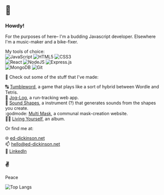 # 👋
### Howdy!

For the purposes of here– I'm a budding Javascript developer. Elsewhere I'm a music-maker and a bike-fixer.

My tools of choice:  
![JavaScript](https://img.shields.io/badge/javascript-%23323330.svg?style=plastic&logo=javascript&logoColor=%23F7DF1E)
![HTML5](https://img.shields.io/badge/html5-%23E34F26.svg?style=plastic&logo=html5&logoColor=white)
![CSS3](https://img.shields.io/badge/css3-%231572B6.svg?style=plastic&logo=css3&logoColor=white)  
![React](https://img.shields.io/badge/React-blue?style=plastic&logo=React&logoColor=white)
![NodeJS](https://img.shields.io/badge/node.js-6DA55F?style=plastic&logo=node.js&logoColor=white)
![Express.js](https://img.shields.io/badge/express.js-%23404d59.svg?style=plastic&logo=express&logoColor=%2361DAFB)  
![MongoDB](https://img.shields.io/badge/MongoDB-%234ea94b.svg?style=plastic&logo=mongodb&logoColor=white)
![Git](https://img.shields.io/badge/git-%23F05033.svg?style=plastic&logo=git&logoColor=white)


:floppy_disk: Check out some of the stuff that I've made:

:capital_abcd: [Tumbleword](https://ed-dickinson.net/tumbleword/), a game that plays like a sort of hybrid between Wordle and Tetris.  
:runner: [Jog-Log](https://jog-log.netlify.app/), a run-tracking web app.  
:small_orange_diamond: [Sound Shapes](https://ed-dickinson.net/sound-shapes/1/), a instrument (?) that generates sounds from the shapes you create.  
:godmode: [Multi Mask](https://multi-mask.netlify.app/), a communal mask-creation website.  
:fairy_man: [Living Yourself](https://ed-dickinson.net/living-yourself), an album.

Or find me at:

:globe_with_meridians: [ed-dickinson.net](https://ed-dickinson.net/)  
:mailbox: hello@ed-dickinson.net   
:briefcase: [LinkedIn](www.linkedin.com/in/-ed-dickinson)


### :v:
Peace

<!-- ![Ed's GitHub stats](https://github-readme-stats.vercel.app/api?username=ed-dickinson&show_icons=true&hide=prs) -->

![Top Langs](https://github-readme-stats.vercel.app/api/top-langs/?username=ed-dickinson&langs_count=8&layout=compact&exclude_repo=hi,ed-dickinson.github.io)


<!--
**ed-dickinson/ed-dickinson** is a ✨ _special_ ✨ repository because its `README.md` (this file) appears on your GitHub profile.

-->

<!-- 
I am on:
![LinkedIn](https://img.shields.io/badge/linkedin-%230077B5.svg?style=plastic&logo=linkedin&logoColor=white)

![TypeScript](https://img.shields.io/badge/typescript-%23007ACC.svg?style=for-the-badge&logo=typescript&logoColor=white)![React](https://img.shields.io/badge/react-%2320232a.svg?style=for-the-badge&logo=react&logoColor=%2361DAFB)![Svelte](https://img.shields.io/badge/svelte-%23f1413d.svg?style=for-the-badge&logo=svelte&logoColor=white)![Webpack](https://img.shields.io/badge/webpack-%238DD6F9.svg?style=for-the-badge&logo=webpack&logoColor=black)
![Swift](https://img.shields.io/badge/swift-F54A2A?style=plastic&logo=swift&logoColor=white)
![Adobe Premiere Pro](https://img.shields.io/badge/Adobe%20Premiere%20Pro-9999FF.svg?style=for-the-badge&logo=Adobe%20Premiere%20Pro&logoColor=white) -->
